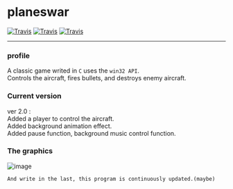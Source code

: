 # planeswar
[![Travis](https://img.shields.io/badge/Language-C-brightgreen.svg)]()
[![Travis](https://img.shields.io/badge/Version-2.0-yellow.svg)]()
[![Travis](https://img.shields.io/badge/Status-To%20complete-orange.svg)]()
  
  ---  
  
### profile
A classic game writed in `C` uses the `win32 API`.  
Controls the aircraft, fires bullets, and destroys enemy aircraft.  
    
   
### Current version
ver 2.0 :   
Added a player to control the aircraft.  
Added background animation effect.  
Added pause function, background music control function.  
  
  
### The graphics
![image](https://github.com/Joezeo/planeswar/blob/master/gif/GIF.gif)


`And write in the last, this program is continuously updated.(maybe)`
